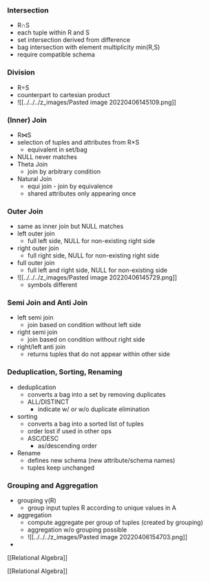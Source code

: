 ### Intersection
+ R∩S
+ each tuple within R and S
+ set intersection derived from difference
+ bag intersection with element multiplicity min(R,S)
+ require compatible schema

### Division
+ R÷S
+ counterpart to cartesian product
+ ![[../../../z_images/Pasted image 20220406145109.png]]

### (Inner) Join
+ R⋈S
+ selection of tuples and attributes from R×S
	+ equivalent in set/bag
+ NULL never matches
+ Theta Join
	+ join by arbitrary condition
+ Natural Join
	+ equi join - join by equivalence
	+ shared attributes only appearing once

### Outer Join
+ same as inner join but NULL matches
+ left outer join
	+ full left side, NULL for non-existing right side
+ right outer join
	+ full right side, NULL for non-existing right side
+ full outer join
	+ full left and right side, NULL for non-existing side
+ ![[../../../z_images/Pasted image 20220406145729.png]]
	+ symbols different

### Semi Join and Anti Join
+ left semi join
	+ join based on condition without left side
+ right semi join
	+ join based on condition without right  side
+ right/left anti join
	+ returns tuples that do not appear within other side

### Deduplication, Sorting, Renaming
+ deduplication 
	+ converts a bag into a set by removing duplicates
	+ ALL/DISTINCT
		+ indicate w/ or w/o duplicate elimination
+ sorting
	+ converts a bag into a sorted list of tuples
	+ order lost if used in other ops
	+ ASC/DESC
		+ as/descending order
+ Rename
	+ defines new schema (new attribute/schema names)
	+ tuples keep unchanged

### Grouping and Aggregation
+ grouping γ(R)
	+ group input tuples R according to unique values in A
+ aggregation
	+ compute aggregate per group of tuples (created by grouping)
	+ aggregation w/o grouping possible
	+ ![[../../../z_images/Pasted image 20220406154703.png]]
+ 


[[Relational Algebra]]














[[Relational Algebra]]